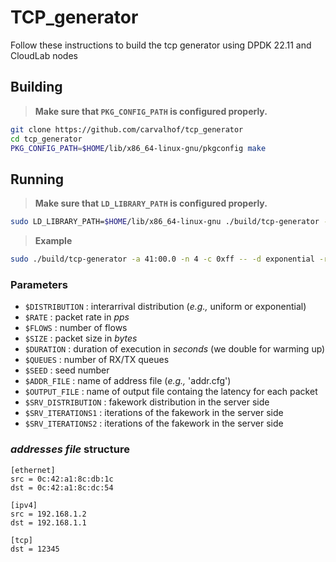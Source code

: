 # TCP_generator

Follow these instructions to build the tcp generator using DPDK 22.11 and CloudLab nodes

## Building

> **Make sure that `PKG_CONFIG_PATH` is configured properly.**

```bash
git clone https://github.com/carvalhof/tcp_generator
cd tcp_generator
PKG_CONFIG_PATH=$HOME/lib/x86_64-linux-gnu/pkgconfig make
```

## Running

> **Make sure that `LD_LIBRARY_PATH` is configured properly.**

```bash
sudo LD_LIBRARY_PATH=$HOME/lib/x86_64-linux-gnu ./build/tcp-generator -a 41:00.0 -n 4 -c 0xff -- -d $DISTRIBUTION -r $RATE -f $FLOWS -s $SIZE -t $DURATION -q $QUEUES -e $SEED -c $ADDR_FILE -o $OUTPUT_FILE -D $SRV_DISTRIBUTION -i $SRV_ITERATIONS1
```

> **Example**

```bash
sudo ./build/tcp-generator -a 41:00.0 -n 4 -c 0xff -- -d exponential -r 100000 -f 1 -s 128 -t 10 -q 1 -e 37 -c addr.cfg -o output.dat -D uniform -i 0
```

### Parameters

- `$DISTRIBUTION` : interarrival distribution (_e.g.,_ uniform or exponential)
- `$RATE` : packet rate in _pps_
- `$FLOWS` : number of flows
- `$SIZE` : packet size in _bytes_
- `$DURATION` : duration of execution in _seconds_ (we double for warming up)
- `$QUEUES` : number of RX/TX queues
- `$SEED` : seed number
- `$ADDR_FILE` : name of address file (_e.g.,_ 'addr.cfg')
- `$OUTPUT_FILE` : name of output file containg the latency for each packet
- `$SRV_DISTRIBUTION` : fakework distribution in the server side
- `$SRV_ITERATIONS1` : iterations of the fakework in the server side
- `$SRV_ITERATIONS2` : iterations of the fakework in the server side


### _addresses file_ structure

```
[ethernet]
src = 0c:42:a1:8c:db:1c
dst = 0c:42:a1:8c:dc:54

[ipv4]
src = 192.168.1.2
dst = 192.168.1.1

[tcp]
dst = 12345
```
